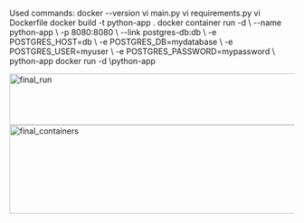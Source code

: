 Used commands:
docker --version 
vi main.py 
vi requirements.py 
vi Dockerfile 
docker build -t python-app . 
docker container run -d \ 
  --name python-app \ 
  -p 8080:8080 \ 
  --link postgres-db:db \ 
  -e POSTGRES_HOST=db \ 
  -e POSTGRES_DB=mydatabase \ 
  -e POSTGRES_USER=myuser \ 
  -e POSTGRES_PASSWORD=mypassword \ 
  python-app 
docker run -d \python-app 

<img width="697" height="91" alt="final_run" src="https://github.com/user-attachments/assets/04355651-acb1-43ea-bd79-3750a4289dc8" />
<img width="1455" height="157" alt="final_containers" src="https://github.com/user-attachments/assets/1d8fb236-1d6b-49de-9f10-9af5afef3a9d" />


